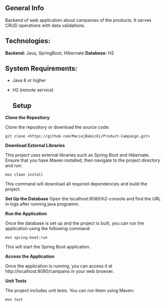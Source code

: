 ## General Info
Backend of web application about campanies of the products. It serves CRUD operations with data validations.  

## Technologies:

**Backend:** Java, SpringBoot, Hibernate
**Databese:** H2

## System Requirements:

- Java 8 or higher
- H2 (remote service)

  ## Setup
**Clone the Repository**

Clone the repository or download the source code:
```
git clone <https://github.com/MaciejBabicki/Product-Campaign.git>
```
**Download External Libraries**

This project uses external libraries such as Spring Boot and Hibernate. Ensure that you have Maven installed, then navigate to the project directory and run:
```
mvn clean install
```
This command will download all required dependencies and build the project.

**Set Up the Database**
Open the localhost:8080/h2-console and find the URL in logs after running java programm.

**Run the Application**

Once the database is set up and the project is built, you can run the application using the following command:
```
mvn spring-boot:run
```
This will start the Spring Boot application.

**Access the Application**

Once the application is running, you can access it at http://localhost:8080/campains in your web browser.

**Unit Tests**

The project includes unit tests. You can run them using Maven:
```
mvn test
```
